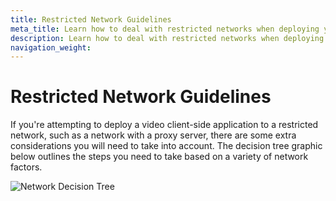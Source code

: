 ```yaml
---
title: Restricted Network Guidelines
meta_title: Learn how to deal with restricted networks when deploying your application that uses the Vonage Video API.
description: Learn how to deal with restricted networks when deploying your application that uses the Vonage Video API.
navigation_weight:
---
```


# Restricted Network Guidelines

If you're attempting to deploy a video client-side application to a restricted network, such as a network with a proxy server, there are some extra considerations you will need to take into account. The decision tree graphic below outlines the steps you need to take based on a variety of network factors.

![Network Decision Tree](/images/video/network-decision-tree.png)